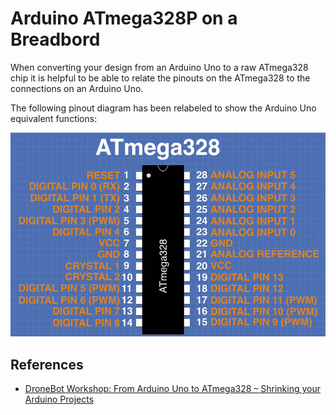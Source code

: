 # Arduino ATmega328P on a Breadbord


When converting your design from an Arduino Uno to a raw ATmega328 chip it is helpful to be 
able to relate the pinouts on the ATmega328 to the connections on an Arduino Uno.  

The following pinout diagram has been relabeled to show the Arduino Uno equivalent functions:

![ATmega328P-UnoPinout](figures/ATmega328P-UnoPinout.png)



## References

* [DroneBot Workshop: From Arduino Uno to ATmega328 – Shrinking your Arduino Projects](https://dronebotworkshop.com/arduino-uno-atmega328/)
